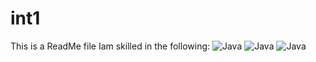 # int1
This is a ReadMe file
Iam skilled in the following:
![Java](https://img.shields.io/badge/Java-007396?logo=java&logoColor=white)
![Java](https://img.shields.io/badge/Java-007396?logo=java&logoColor=white&style=for-the-badge)
![Java](https://img.shields.io/badge/Java-Programming-007396?logo=java&logoColor=white&style=for-the-badge)
